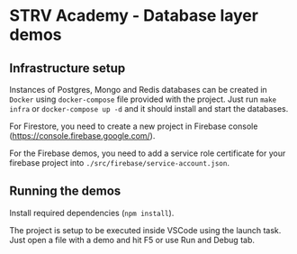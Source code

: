 # STRV Academy - Database layer demos

## Infrastructure setup

Instances of Postgres, Mongo and Redis databases can be created in `Docker` using `docker-compose` file provided with the project. Just run `make infra` or `docker-compose up -d` and it should install and start the databases. 

For Firestore, you need to create a new project in Firebase console (https://console.firebase.google.com/). 

For the Firebase demos, you need to add a service role certificate for your firebase project into `./src/firebase/service-account.json`.

## Running the demos
Install required dependencies (`npm install`).

The project is setup to be executed inside VSCode using the launch task. Just open a file with a demo and hit F5 or use Run and Debug tab.